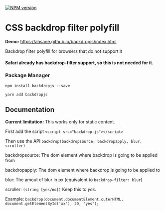[![NPM version](https://img.shields.io/npm/v/backdropjs.svg)](https://www.npmjs.com/package/backdropjs)

# CSS backdrop filter polyfill

**Demo:** https://ahsane.github.io/backdropjs/index.html 

Backdrop filter polyfill for browsers that do not support it

#### Safari already has backdrop-filter support, so this is not needed for it.
### Package Manager
`npm install backdropjs --save`

`yarn add backdropjs`

## Documentation
**Current limitation:** This works only for static content. 

First add the script
`<script src="backdrop.js"></script>`

Then use the API
`backdrop(backdropsource, backdropapply, blur, scroller)`

backdropsource: The dom element where backdrop is going to be applied from

backdropapply: The dom element where backdrop is going to be applied to

blur: The amout of blur in px (equivalent to `backdrop-filter: blur`)

scroller: `(string [yes/no])` Keep this to *yes*. 

Example: `backdrop(document.documentElement.outerHTML, document.getElementById('xx'), 20, "yes");`
